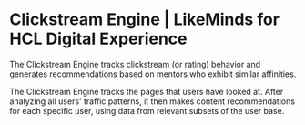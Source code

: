 # Clickstream Engine \| LikeMinds for HCL Digital Experience

The Clickstream Engine tracks clickstream \(or rating\) behavior and generates recommendations based on mentors who exhibit similar affinities.

The Clickstream Engine tracks the pages that users have looked at. After analyzing all users' traffic patterns, it then makes content recommendations for each specific user, using data from relevant subsets of the user base.


